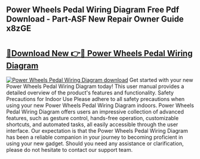 ## Power Wheels Pedal Wiring Diagram Free Pdf Download - Part-ASF New Repair Owner Guide x8zGE

# <h2><a href="http://dfjjia.blite.top/?on=Power+Wheels+Pedal+Wiring+Diagram">🔗Download New 👉🔴 Power Wheels Pedal Wiring Diagram</a></h2>

[![Power Wheels Pedal Wiring Diagram download](https://i.imgur.com/lujVjoI.png)](http://dfjjia.blite.top/?on=Power+Wheels+Pedal+Wiring+Diagram)
Get started with your new Power Wheels Pedal Wiring Diagram today! This user manual provides a detailed overview of the product's features and functionality. Safety Precautions for Indoor Use Please adhere to all safety precautions when using your new Power Wheels Pedal Wiring Diagram indoors. Power Wheels Pedal Wiring Diagram offers users an impressive collection of advanced features, such as gesture control, hands-free operation, customizable shortcuts, and automated tasks, all easily accessible through the user interface. Our expectation is that the Power Wheels Pedal Wiring Diagram has been a reliable companion in your journey to becoming proficient in using your new gadget. Should you need any assistance or clarification, please do not hesitate to contact our support team.
